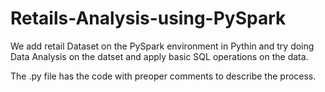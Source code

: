# Retails-Analysis-using-PySpark

We add retail Dataset on the PySpark environment in Pythin and try doing Data Analysis on the datset and apply basic SQL operations on the data. 

The .py file has the code with preoper comments to describe the process.
